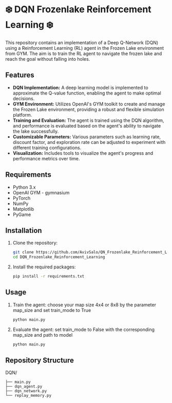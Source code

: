 # ❄️ DQN Frozenlake Reinforcement Learning ❄️
This repository contains an implementation of a Deep Q-Network (DQN) using a Reinforcement Learning (RL) agent in the Frozen Lake environment from GYM. The aim is to train the RL agent to navigate the frozen lake and reach the goal without falling into holes.

## Features

- **DQN Implementation:** A deep learning model is implemented to approximate the Q-value function, enabling the agent to make optimal decisions.
- **GYM Environment:** Utilizes OpenAI's GYM toolkit to create and manage the Frozen Lake environment, providing a robust and flexible simulation platform.
- **Training and Evaluation:** The agent is trained using the DQN algorithm, and performance is evaluated based on the agent's ability to navigate the lake successfully.
- **Customizable Parameters:** Various parameters such as learning rate, discount factor, and exploration rate can be adjusted to experiment with different training configurations.
- **Visualization:** Includes tools to visualize the agent's progress and performance metrics over time.

## Requirements

- Python 3.x
- OpenAI GYM - gymnasium
- PyTorch
- NumPy
- Matplotlib
- PyGame

## Installation

1. Clone the repository:
    ```bash
    git clone https://github.com/AvivSalo/QN_Frozenlake_Reinforcement_Learning.git
    cd DQN_Frozenlake_Reinforcement_Learning
    ```
2. Install the required packages:
    ```bash
    pip install -r requirements.txt
    ```

## Usage

1. Train the agent:
   choose your map size 4x4 or 8x8 by the parameter map_size and set train_mode to True
    ```bash
    python main.py
    ```
2. Evaluate the agent:
   set train_mode to False with the corresponding map_size and path to model
    ```bash
    python main.py
    ```

## Repository Structure
DQN/

    ├── main.py
    ├── dqn_agent.py
    ├── dqn_network.py
    └── replay_memory.py
